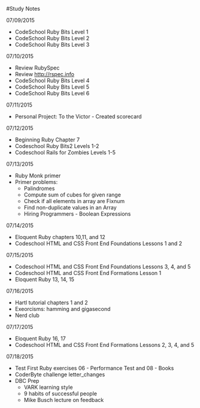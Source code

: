 #Study Notes

07/09/2015
  - CodeSchool Ruby Bits Level 1
  - CodeSchool Ruby Bits Level 2
  - CodeSchool Ruby Bits Level 3

07/10/2015
 - Review RubySpec
 - Review http://rspec.info
 - CodeSchool Ruby Bits Level 4
 - CodeSchool Ruby Bits Level 5
 - CodeSchool Ruby Bits Level 6

07/11/2015
  - Personal Project: To the Victor - Created scorecard

07/12/2015
  - Beginning Ruby Chapter 7
  - Codeschool Ruby Bits2 Levels 1-2
  - Codeschool Rails for Zombies Levels 1-5

07/13/2015
  - Ruby Monk primer
  - Primer problems:
    - Palindromes
    - Compute sum of cubes for given range
    - Check if all elements in array are Fixnum
    - Find non-duplicate values in an Array
    - Hiring Programmers - Boolean Expressions

07/14/2015
  - Eloquent Ruby chapters 10,11, and 12
  - Codeschool HTML and CSS Front End Foundations Lessons 1 and 2

07/15/2015
  - Codeschool HTML and CSS Front End Foundations Lessons 3, 4, and 5
  - Codeschool HTML and CSS Front End Formations Lesson 1
  - Eloquent Ruby 13, 14, 15

07/16/2015
  - Hartl tutorial chapters 1 and 2
  - Exeorcisms: hamming and gigasecond
  - Nerd club

07/17/2015
  - Eloquent Ruby 16, 17
  - Codeschool HTML and CSS Front End Formations Lessons 2, 3, 4, and 5

07/18/2015
  - Test First Ruby exercises 06 - Performance Test and 08 - Books
  - CoderByte challenge letter_changes
  - DBC Prep
    - VARK learning style
    - 9 habits of successful people
    - Mike Busch lecture on feedback
